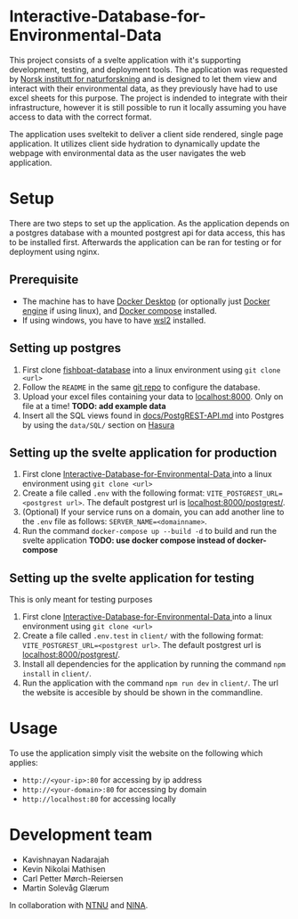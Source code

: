 # Interactive-Database-for-Environmental-Data

This project consists of a svelte application with it's supporting development, testing, and deployment tools. 
The application was requested by [Norsk institutt for naturforskning](www.nina.no) and is designed to let them view and interact with their environmental data, as they previously have had to use excel sheets for this purpose. The project is indended to integrate with their infrastructure, however it is still possible to run it locally assuming you have access to data with the correct format.

The application uses sveltekit to deliver a client side rendered, single page application. It utilizes client side hydration to dynamically update the webpage with environmental data as the user navigates the web application. 

# Setup

There are two steps to set up the application. As the application depends on a postgres database with a mounted postgrest api for data access, this has to be installed first. 
Afterwards the application can be ran for testing or for deployment using nginx. 

## Prerequisite

- The machine has to have [Docker Desktop](https://docs.docker.com/get-docker/) (or optionally just [Docker engine](https://docs.docker.com/engine/install/) if using linux), and [Docker compose]() installed.
- If using windows, you have to have [wsl2](https://learn.microsoft.com/en-us/windows/wsl/install
) installed. 

## Setting up postgres

1. First clone [fishboat-database](https://github.com/KevinMathisen/fishboat-database) into a linux environment using `git clone <url>`
2. Follow the `README` in the same [git repo](https://github.com/KevinMathisen/fishboat-database) to configure the database.
3. Upload your excel files containing your data to [localhost:8000](http://localhost:8000). Only on file at a time! **TODO: add example data**
4. Insert all the SQL views found in [docs/PostgREST-API.md](https://github.com/KevinMathisen/Interactive-Database-for-Environmental-Data/blob/main/docs/PostGREST-API.md) into Postgres by using the `data/SQL/` section on [Hasura](localhost:8000/console/) 


## Setting up the svelte application for production

1. First clone [Interactive-Database-for-Environmental-Data ](https://github.com/KevinMathisen/Interactive-Database-for-Environmental-Data) into a linux environment using `git clone <url>`
2. Create a file called `.env` with the following format: `VITE_POSTGREST_URL=<postgrest url>`.  The default postgrest url is [localhost:8000/postgrest/](http://localhost:8000/postgrest/).
3. (Optional) If your service runs on a domain, you can add another line to the `.env` file as follows: `SERVER_NAME=<domainname>`.
4. Run the command `docker-compose up --build -d` to build and run the svelte application **TODO: use docker compose instead of docker-compose**

## Setting up the svelte application for testing
This is only meant for testing purposes

1. First clone [Interactive-Database-for-Environmental-Data ](https://github.com/KevinMathisen/Interactive-Database-for-Environmental-Data) into a linux environment using `git clone <url>`
2. Create a file called `.env.test` in `client/` with the following format: `VITE_POSTGREST_URL=<postgrest url>`.  The default postgrest url is [localhost:8000/postgrest/](http://localhost:8000/postgrest/).
4. Install all dependencies for the application by running the command `npm install` in `client/`.
5. Run the application with the command `npm run dev` in `client/`. The url the website is accesible by should be shown in the commandline.

# Usage

To use the application simply visit the website on the following which applies:
- `http://<your-ip>:80` for accessing by ip address 
- `http://<your-domain>:80` for accessing by domain
- `http://localhost:80` for accessing locally

# Development team
- Kavishnayan Nadarajah
- Kevin Nikolai Mathisen
- Carl Petter Mørch-Reiersen
- Martin Solevåg Glærum

In collaboration with [NTNU](https://www.ntnu.no) and [NINA](https://www.nina.no).